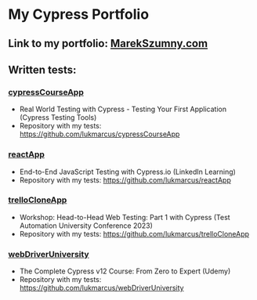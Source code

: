 # My Cypress Portfolio

## Link to my portfolio: [MarekSzumny.com](https://marekszumny.com/)

## Written tests:

### [cypressCourseApp](/cypressCourseApp)
- Real World Testing with Cypress - Testing Your First Application (Cypress Testing Tools)
- Repository with my tests: https://github.com/lukmarcus/cypressCourseApp

### [reactApp](/reactApp)
- End-to-End JavaScript Testing with Cypress.io (LinkedIn Learning)
- Repository with my tests: https://github.com/lukmarcus/reactApp

### [trelloCloneApp](/trelloCloneApp)
- Workshop: Head-to-Head Web Testing: Part 1 with Cypress (Test Automation University Conference 2023)
- Repository with my tests: https://github.com/lukmarcus/trelloCloneApp

### [webDriverUniversity](/webDriverUniversity)
- The Complete Cypress v12 Course: From Zero to Expert (Udemy)
- Repository with my tests: https://github.com/lukmarcus/webDriverUniversity
